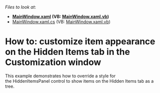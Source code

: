 <!-- default file list -->
*Files to look at*:

* **[MainWindow.xaml](./CS/ShowHiddenItemsAsTree/MainWindow.xaml) (VB: [MainWindow.xaml.vb](./VB/ShowHiddenItemsAsTree/MainWindow.xaml.vb))**
* [MainWindow.xaml.cs](./CS/ShowHiddenItemsAsTree/MainWindow.xaml.cs) (VB: [MainWindow.xaml.vb](./VB/ShowHiddenItemsAsTree/MainWindow.xaml.vb))
<!-- default file list end -->
# How to: customize item appearance on the Hidden Items tab in the Customization window


<p>This example demonstrates how to override a style for the HiddenItemsPanel control to show items on the Hidden Items tab as a tree.</p>

<br/>


